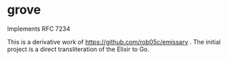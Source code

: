 # grove
Implements RFC 7234

This is a derivative work of https://github.com/rob05c/emissary . The initial project is a direct transliteration of the Elixir to Go.
